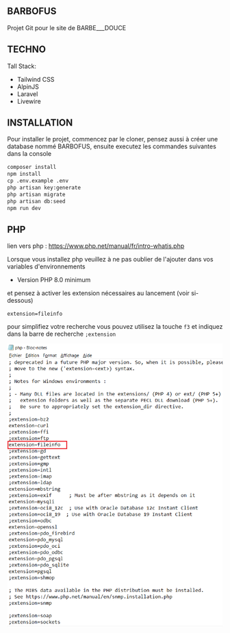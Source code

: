 ## BARBOFUS

Projet Git pour le site de BARBE___DOUCE


## TECHNO

Tall Stack:
- Tailwind CSS
- AlpinJS
- Laravel
- Livewire


## INSTALLATION

Pour installer le projet, commencez par le cloner, pensez aussi à créer une database nommé BARBOFUS, ensuite executez les commandes suivantes dans la console

```
composer install
npm install
cp .env.example .env
php artisan key:generate
php artisan migrate
php artisan db:seed
npm run dev
```

## PHP

lien vers php : https://www.php.net/manual/fr/intro-whatis.php

Lorsque vous installez php veuillez à ne pas oublier de l'ajouter dans vos variables d'environnements

- Version PHP 8.0 minimum

et pensez à activer les extension nécessaires au lancement (voir si-dessous)

```
extension=fileinfo
```

pour simplifiez votre recherche vous pouvez utilisez la touche ```f3``` et indiquez dans la barre de recherche ```;extension```

![extension](readme_image/img.png)
